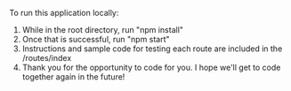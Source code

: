 To run this application locally: 

1. While in the root directory, run "npm install"
2. Once that is successful, run "npm start"
3. Instructions and sample code for testing each route are included in the /routes/index
4. Thank you for the opportunity to code for you. I hope we'll get to code together again in the future!